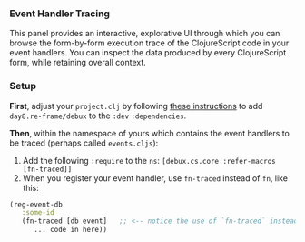 ### Event Handler Tracing

This panel provides an interactive, explorative UI through which you can browse the form-by-form execution trace of the ClojureScript code in your event handlers.  You can inspect the data produced by every ClojureScript form, while retaining overall context. 

<!-- good indicative screenshot of the panel in here -->

### Setup

**First**, adjust your `project.clj` by following [these instructions](https://github.com/Day8/re-frame-debux/blob/master/README.md#installation) to add `day8.re-frame/debux` to the `:dev` `:dependencies`. 
 
**Then**, within the namespace of yours which contains the event handlers to be traced (perhaps called `events.cljs`):

 1. Add the following `:require` to the `ns`:  `[debux.cs.core :refer-macros [fn-traced]]`
 2. When you register your event handler, use `fn-traced` instead of `fn`, like this: 
 
 ```clj
 (reg-event-db 
    :some-id
    (fn-traced [db event]   ;; <-- notice the use of `fn-traced` instead of `fn`
       ... code in here))
 ```
